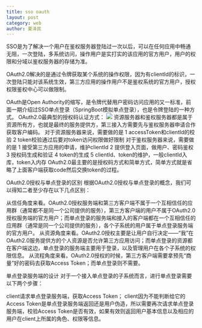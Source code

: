 ```yaml
---
title: sso oauth
layout: post
category: web
author: 夏泽民
---
```

SSO是为了解决一个用户在鉴权服务器登陆过一次以后，可以在任何应用中畅通无阻，一次登陆，多系统访问，操作用户是实打实的该应用的官方用户，用户的权限和分域以鉴权服务器的存储为准。

OAuth2.0解决的是通过令牌获取某个系统的操作权限，因为有clientId的标识，一次登陆只能对该系统生效，第三方应用的操作用户不是鉴权系统的官方用户，授权权限鉴权中心可以做限制。
<!-- more -->
OAuth是Open Authority的缩写，是令牌代替用户密码访问应用的又一标准，前面一期介绍过SSO单点登录（SpringBoot模拟单点登录），也是令牌登陆的一种方式。
OAuth2.0最典型的授权码认证方式：
<img src="{{site.url}}{{site.baseurl}}/img/oauth.jpg"/>
资源服务器和鉴权服务器都是属于资源所有方，也就是最终的服务提供方，第三接入方需要先与鉴权服务器申请合作获取客户编码。
对于资源服务器来说，需要做的是
1 accessToken和clientId的校验
2 token校验通过后要对token访问权限做好限制
对于鉴权服务器来说，需要做的是
1 接受第三方应用的申请，维护clientId
2 提供登入页面，做用户、密码鉴权
3 授权码生成和验证
4 token的生成
5 clientId、token的维护，一般clientId入库，token入内存
OAuth2.0最主要的是授权码方式和简单方式，简单方式就是省略了上面客户端获取code然后交换token的过程。

OAuth2.0授权与单点登录的区别
根据OAuth2.0授权与单点登录的概念，我们可以得知二者至少存在以下几点区别：

从信任角度来看。OAuth2.0授权服务端和第三方客户端不属于一个互相信任的应用群（通常都不是同一个公司提供的服务），第三方客户端的用户不属于OAuth2.0授权服务端的官方用户；而单点登录的服务端和接入的客户端都在一个互相信任的应用群（通常是同一个公司提供的服务），各个子系统的用户属于单点登录服务端的官方用户。
从资源角度来看。OAuth2.0授权主要是让用户自行决定——“我”在OAuth2.0服务提供方的个人资源是否允许第三方应用访问；而单点登录的资源都在客户端这边，单点登录的服务端主要用于登录，以及管理用户在各个子系统的权限信息。
从流程角度来看。OAuth2.0授权的时候，第三方客户端需要拿预先“商量”好的密码去获取Access Token；而单点登录则不需要。

单点登录服务端的设计
对于一个接入单点登录的子系统而言，进行单点登录需要以下两个步骤：

client请求单点登录服务端，获取Access Token；
client因为不能判断给它的Access Token是单点登录服务端返回还是用户伪造，所以需要再次请求单点登录服务端，校验Access Token是否有效，如果有效则返回用户基本信息以及相应的用户在client上所属的角色、权限等信息。


